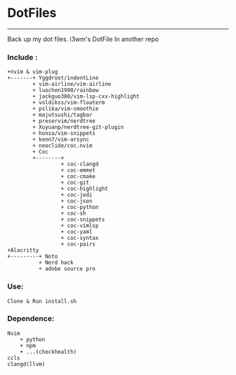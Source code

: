 # DotFiles
---
Back up my dot files.   i3wm's DotFile In another repo

### Include :

    +nvim & vim-plug
    +-------+ Yggdroot/indentLine
            + vim-airline/vim-airline
            + luochen1990/rainbow
            + jackguo380/vim-lsp-cxx-highlight
            + voldikss/vim-floaterm
            + pslika/vim-smoothie
            + majutsushi/tagbar
            + preservim/nerdtree
            + Xuyuanp/nerdtree-git-plugin
            + honza/vim-snippets
            + kenn7/vim-arsync
            + neoclide/coc.nvim
            + Coc	
            +--------+
                     + coc-clangd
                     + coc-emmet
                     + coc-cmake
                     + coc-git
                     + coc-highlight
                     + coc-jedi
                     + coc-json
                     + coc-python
                     + coc-sh
                     + coc-snippets
                     + coc-vimlsp
                     + coc-yaml
                     + coc-syntax
                     + coc-pairs
    +Alacritty
    +---------+ Noto 
              + Nerd hack
              + adobe source pro

### Use:

	Clone & Run install.sh

### Dependence:
	Nvim
		+ python
		+ npm
		+ ...(checkhealth)
	ccls
	clangd(llvm)

